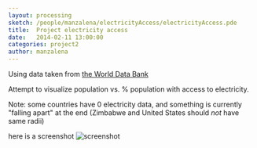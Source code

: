 ```yaml
---
layout: processing
sketch: /people/manzalena/electricityAccess/electricityAccess.pde
title:  Project electricity access
date:   2014-02-11 13:00:00
categories: project2
author: manzalena
---
```


Using data taken from [the World Data Bank](http://databank.worldbank.org/data/home.aspx)

Attempt to visualize population vs. % population with access to electricity.

Note: some countries have 0 electricity data, and something is currently "falling apart" at the end (Zimbabwe and United States should *not* have same radii)

here is a screenshot ![screenshot](/TheArtOfDataVisualization/people/manzalena/electricityAccess/electricity.png)
